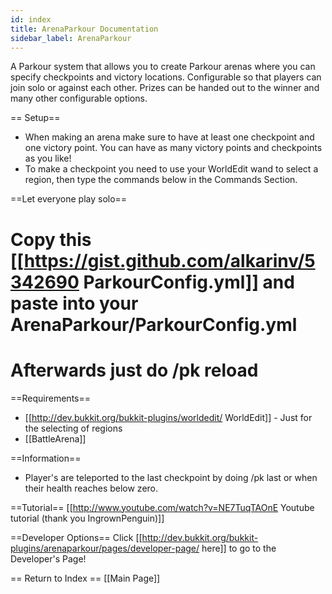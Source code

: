 ```yaml
---
id: index
title: ArenaParkour Documentation
sidebar_label: ArenaParkour
---
```


A Parkour system that allows you to create Parkour arenas where you can specify checkpoints and victory locations. Configurable so that players can join solo or against each other. Prizes can be handed out to the winner and many other configurable options.

== Setup==

- When making an arena make sure to have at least one checkpoint and one victory point. You can have as many victory points and checkpoints as you like!
- To make a checkpoint you need to use your WorldEdit wand to select a region, then type the commands below in the Commands Section.

==Let everyone play solo==

# Copy this [[<https://gist.github.com/alkarinv/5342690> ParkourConfig.yml]] and paste into your ArenaParkour/ParkourConfig.yml

# Afterwards just do /pk reload

==Requirements==

- [[<http://dev.bukkit.org/bukkit-plugins/worldedit/> WorldEdit]] - Just for the selecting of regions
- [[BattleArena]]

==Information==

- Player's are teleported to the last checkpoint by doing /pk last or when their health reaches below zero.

==Tutorial== [[<http://www.youtube.com/watch?v=NE7TuqTAOnE> Youtube tutorial (thank you IngrownPenguin)]]

==Developer Options== Click [[<http://dev.bukkit.org/bukkit-plugins/arenaparkour/pages/developer-page/> here]] to go to the Developer's Page!

== Return to Index == [[Main Page]]
